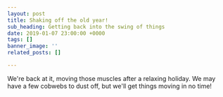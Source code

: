 ```yaml
---
layout: post
title: Shaking off the old year!
sub_heading: Getting back into the swing of things
date: 2019-01-07 23:00:00 +0000
tags: []
banner_image: ''
related_posts: []

---
```

We're back at it, moving those muscles after a relaxing holiday. We may have a few cobwebs to dust off, but we'll get things moving in no time!